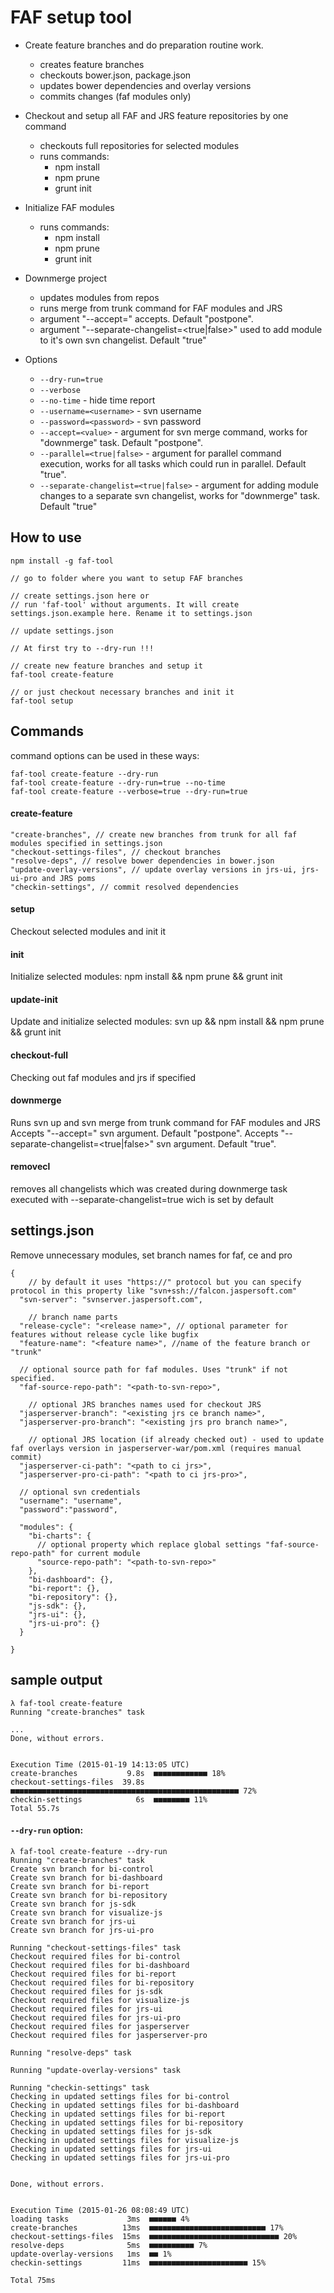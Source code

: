 # FAF setup tool

- Create feature branches and do preparation routine work.
    - creates feature branches
    - checkouts bower.json, package.json
    - updates bower dependencies and overlay versions
    - commits changes (faf modules only)
- Checkout and setup all FAF and JRS feature repositories by one command
    - checkouts full repositories for selected modules
    - runs commands:
        - npm install
        - npm prune
        - grunt init
- Initialize FAF modules
    - runs commands:
        - npm install
        - npm prune
        - grunt init
- Downmerge project
    - updates modules from repos
    - runs merge from trunk command for FAF modules and JRS
    - argument "--accept=<value>" accepts. Default "postpone".
    - argument "--separate-changelist=<true|false>" used to add module to it's own svn changelist. Default "true"


- Options
    - `--dry-run=true`
    - `--verbose`
    - `--no-time` - hide time report
    - `--username=<username>` - svn username
    - `--password=<password>` - svn password
    - `--accept=<value>` - argument for svn merge command, works for "downmerge" task. Default "postpone".
    - `--parallel=<true|false>` - argument for parallel command execution, works for all tasks which could run in parallel. Default "true".
    - `--separate-changelist=<true|false>` - argument for adding module changes to a separate svn changelist, works for "downmerge" task. Default "true"

## How to use

```
npm install -g faf-tool

// go to folder where you want to setup FAF branches

// create settings.json here or
// run 'faf-tool' without arguments. It will create settings.json.example here. Rename it to settings.json

// update settings.json

// At first try to --dry-run !!!

// create new feature branches and setup it
faf-tool create-feature

// or just checkout necessary branches and init it
faf-tool setup
```

## Commands

command options can be used in these ways:
```
faf-tool create-feature --dry-run
faf-tool create-feature --dry-run=true --no-time
faf-tool create-feature --verbose=true --dry-run=true
```

#### create-feature

```
"create-branches", // create new branches from trunk for all faf modules specified in settings.json
"checkout-settings-files", // checkout branches
"resolve-deps", // resolve bower dependencies in bower.json
"update-overlay-versions", // update overlay versions in jrs-ui, jrs-ui-pro and JRS poms
"checkin-settings", // commit resolved dependencies
```

#### setup
Checkout selected modules and init it

#### init
Initialize selected modules: npm install && npm prune && grunt init

#### update-init
Update and initialize selected modules: svn up && npm install && npm prune && grunt init

#### checkout-full
Checking out faf modules and jrs if specified

#### downmerge
Runs svn up and svn merge from trunk command for FAF modules and JRS
Accepts "--accept=<value>" svn argument. Default "postpone".
Accepts "--separate-changelist=<true|false>" svn argument. Default "true".

#### removecl
removes all changelists which was created during downmerge task
executed with --separate-changelist=true wich is set by default


## settings.json
Remove unnecessary modules, set branch names for faf, ce and pro
```
{
    // by default it uses "https://" protocol but you can specify protocol in this property like "svn+ssh://falcon.jaspersoft.com"
  "svn-server": "svnserver.jaspersoft.com",

    // branch name parts
  "release-cycle": "<release name>", // optional parameter for features without release cycle like bugfix
  "feature-name": "<feature name>", //name of the feature branch or "trunk"

  // optional source path for faf modules. Uses "trunk" if not specified.
  "faf-source-repo-path": "<path-to-svn-repo>",

    // optional JRS branches names used for checkout JRS
  "jasperserver-branch": "<existing jrs ce branch name>",
  "jasperserver-pro-branch": "<existing jrs pro branch name>",

    // optional JRS location (if already checked out) - used to update faf overlays version in jasperserver-war/pom.xml (requires manual commit)
  "jasperserver-ci-path": "<path to ci jrs>",
  "jasperserver-pro-ci-path": "<path to ci jrs-pro>",

  // optional svn credentials
  "username": "username",
  "password":"password",

  "modules": {
    "bi-charts": {
      // optional property which replace global settings "faf-source-repo-path" for current module
      "source-repo-path": "<path-to-svn-repo>"
    },
    "bi-dashboard": {},
    "bi-report": {},
    "bi-repository": {},
    "js-sdk": {},
    "jrs-ui": {},
    "jrs-ui-pro": {}
  }

}
```

## sample output

```
λ faf-tool create-feature
Running "create-branches" task

...
Done, without errors.


Execution Time (2015-01-19 14:13:05 UTC)
create-branches           9.8s  ■■■■■■■■■■■■ 18%
checkout-settings-files  39.8s  ■■■■■■■■■■■■■■■■■■■■■■■■■■■■■■■■■■■■■■■■■■■■■■■■■■■ 72%
checkin-settings            6s  ■■■■■■■■ 11%
Total 55.7s
```

#### `--dry-run` option:

```
λ faf-tool create-feature --dry-run
Running "create-branches" task
Create svn branch for bi-control
Create svn branch for bi-dashboard
Create svn branch for bi-report
Create svn branch for bi-repository
Create svn branch for js-sdk
Create svn branch for visualize-js
Create svn branch for jrs-ui
Create svn branch for jrs-ui-pro

Running "checkout-settings-files" task
Checkout required files for bi-control
Checkout required files for bi-dashboard
Checkout required files for bi-report
Checkout required files for bi-repository
Checkout required files for js-sdk
Checkout required files for visualize-js
Checkout required files for jrs-ui
Checkout required files for jrs-ui-pro
Checkout required files for jasperserver
Checkout required files for jasperserver-pro

Running "resolve-deps" task

Running "update-overlay-versions" task

Running "checkin-settings" task
Checking in updated settings files for bi-control
Checking in updated settings files for bi-dashboard
Checking in updated settings files for bi-report
Checking in updated settings files for bi-repository
Checking in updated settings files for js-sdk
Checking in updated settings files for visualize-js
Checking in updated settings files for jrs-ui
Checking in updated settings files for jrs-ui-pro


Done, without errors.


Execution Time (2015-01-26 08:08:49 UTC)
loading tasks             3ms  ■■■■■■ 4%
create-branches          13ms  ■■■■■■■■■■■■■■■■■■■■■■■■■■ 17%
checkout-settings-files  15ms  ■■■■■■■■■■■■■■■■■■■■■■■■■■■■■ 20%
resolve-deps              5ms  ■■■■■■■■■■ 7%
update-overlay-versions   1ms  ■■ 1%
checkin-settings         11ms  ■■■■■■■■■■■■■■■■■■■■■■ 15%

Total 75ms

```
